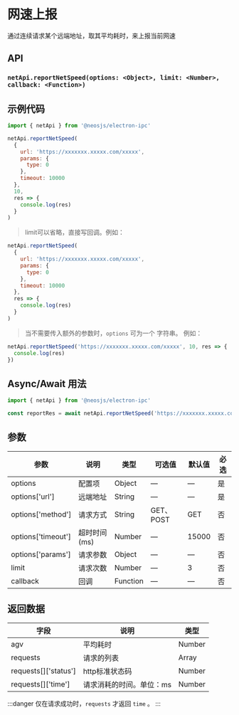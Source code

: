 # 网速上报

通过连续请求某个远端地址，取其平均耗时，来上报当前网速

## API
### `netApi.reportNetSpeed(options: <Object>, limit: <Number>, callback: <Function>)`
### 

## 示例代码
```js
import { netApi } from '@neosjs/electron-ipc'

netApi.reportNetSpeed(
  {
    url: 'https://xxxxxxx.xxxxx.com/xxxxx',
    params: {
      type: 0
    },
    timeout: 10000
  },
  10,
  res => {
    console.log(res)
  }
)
```

> limit可以省略，直接写回调。例如：
```js
netApi.reportNetSpeed(
  {
    url: 'https://xxxxxxx.xxxxx.com/xxxxx',
    params: {
      type: 0
    },
    timeout: 10000
  },
  res => {
    console.log(res)
  }
)
```
> 当不需要传入额外的参数时，`options` 可为一个 字符串。 例如：

```js
netApi.reportNetSpeed('https://xxxxxxx.xxxxx.com/xxxxx', 10, res => {
  console.log(res)
})
```

## Async/Await 用法

```js
import { netApi } from '@neosjs/electron-ipc'

const reportRes = await netApi.reportNetSpeed('https://xxxxxxx.xxxxx.com/xxxxx',10)
```

## 参数

| 参数 | 说明    | 类型   | 可选值 | 默认值 |必选 |
| ---- | ------- | ------ | ------ | ------ | ------ |
| options | 配置项 | Object | —      | —      | 是      |
| options['url'] | 远端地址 | String | —      | —      | 是      |
| options['method'] | 请求方式 | String | GET、POST      | GET      | 否      |
| options['timeout'] | 超时时间 (ms) | Number | —      | 15000      | 否      |
| options['params'] | 请求参数 | Object | —      | —      | 否      |
| limit | 请求次数 | Number | —      | 3      | 否      |
| callback | 回调 | Function | —      | —      | 否      |

## 返回数据

| 字段 | 说明    | 类型   | 
| ---- | ------- | ------ | 
| agv | 平均耗时 | Number |
| requests | 请求的列表 | Array | 
| requests[]['status'] | http标准状态码 | Number | 
| requests[]['time'] | 请求消耗的时间。单位：ms | Number | 

:::danger
仅在请求成功时，`requests` 才返回 `time` 。
:::
